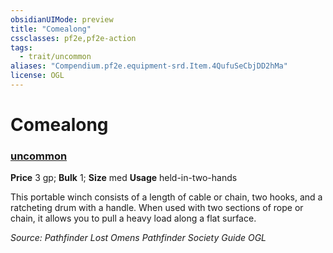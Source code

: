 ```yaml
---
obsidianUIMode: preview
title: "Comealong"
cssclasses: pf2e,pf2e-action
tags:
  - trait/uncommon
aliases: "Compendium.pf2e.equipment-srd.Item.4QufuSeCbjDD2hMa"
license: OGL
---
```

# Comealong

### [uncommon](uncommon "Uncommon Rarity Trait")


**Price** 3 gp; 
**Bulk** 1; **Size** med
**Usage** held-in-two-hands

This portable winch consists of a length of cable or chain, two hooks, and a ratcheting drum with a handle. When used with two sections of rope or chain, it allows you to pull a heavy load along a flat surface.

*Source: Pathfinder Lost Omens Pathfinder Society Guide*
*OGL*